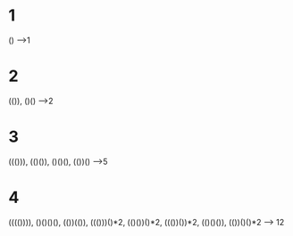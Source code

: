 # 1
() -->1

# 2
(()), ()() -->2

# 3
((())), (()()), ()()(), (())() -->5
# 4
(((()))), ()()()(), (())(()), ((()))()\*2, (()())()\*2, ((())())\*2, (()()()), (())()()\*2 --> 12
